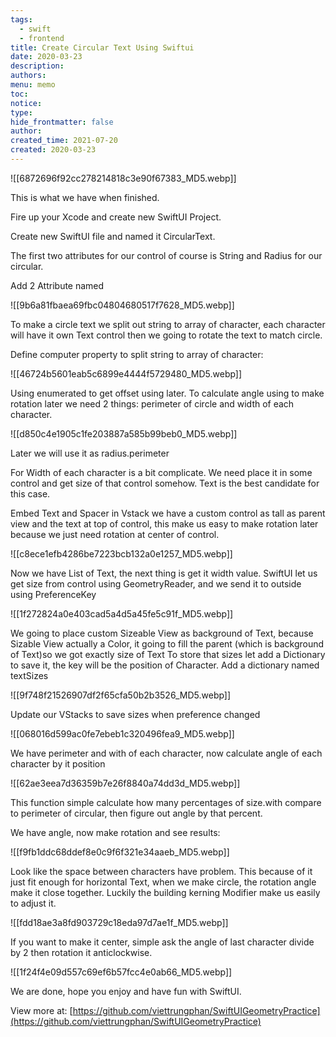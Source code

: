 ```yaml
---
tags:
  - swift
  - frontend
title: Create Circular Text Using Swiftui
date: 2020-03-23
description: 
authors: 
menu: memo
toc: 
notice: 
type: 
hide_frontmatter: false
author: 
created_time: 2021-07-20
created: 2020-03-23
---
```


![[6872696f92cc278214818c3e90f67383_MD5.webp]]


This is what we have when finished.

Fire up your Xcode and create new SwiftUI Project.

Create new SwiftUI file and named it CircularText.

The first two attributes for our control of course is String and Radius for our circular.

Add 2 Attribute named

![[9b6a81fbaea69fbc04804680517f7628_MD5.webp]]


To make a circle text we split out string to array of character, each character will have it own Text control then we going to rotate the text to match circle.

Define computer property to split string to array of character:

![[46724b5601eab5c6899e4444f5729480_MD5.webp]]


Using enumerated to get offset using later.
To calculate angle using to make rotation later we need 2 things: perimeter of circle and width of each character.


![[d850c4e1905c1fe203887a585b99beb0_MD5.webp]]

Later we will use it as radius.perimeter

For Width of each character is a bit complicate. We need place it in some control and get size of that control somehow. Text is the best candidate for this case.

Embed Text and Spacer in Vstack we have a custom control as tall as parent view and the text at top of control, this make us easy to make rotation later because we just need rotation at center of control.


![[c8ece1efb4286be7223bcb132a0e1257_MD5.webp]]


Now we have List of Text, the next thing is get it width value. SwiftUI let us get size from control using GeometryReader, and we send it to outside using PreferenceKey


![[1f272824a0e403cad5a4d5a45fe5c91f_MD5.webp]]


We going to place custom Sizeable View as background of Text, because Sizable View actually a Color, it going to fill the parent (which is background of Text)so we got exactly size of Text
To store that sizes let add a Dictionary to save it, the key will be the position of Character. Add a dictionary named textSizes


![[9f748f21526907df2f65cfa50b2b3526_MD5.webp]]


Update our VStacks to save sizes when preference changed

![[068016d599ac0fe7ebeb1c320496fea9_MD5.webp]]


We have perimeter and with of each character, now calculate angle of each character by it position

![[62ae3eea7d36359b7e26f8840a74dd3d_MD5.webp]]


This function simple calculate how many percentages of size.with compare to perimeter of circular, then figure out angle by that percent.

We have angle, now make rotation and see results:


![[f9fb1ddc68ddef8e0c9f6f321e34aaeb_MD5.webp]]


Look like the space between characters have problem. This because of it just fit enough for horizontal Text, when we make circle, the rotation angle make it close together. Luckily the building kerning Modifier make us easily to adjust it.

![[fdd18ae3a8fd903729c18eda97d7ae1f_MD5.webp]]


If you want to make it center, simple ask the angle of last character divide by 2 then rotation it anticlockwise.

![[1f24f4e09d557c69ef6b57fcc4e0ab66_MD5.webp]]


We are done, hope you enjoy and have fun with SwiftUI.

View more at: [https://github.com/viettrungphan/SwiftUIGeometryPractice](https://github.com/viettrungphan/SwiftUIGeometryPractice)
